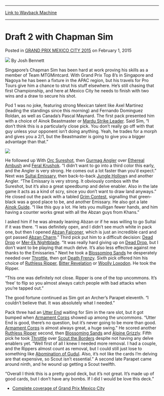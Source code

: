
---
[Link to Wayback Machine](https://web.archive.org/web/20151020081710/http://magic.wizards.com/en/events/coverage/gpmex15/draft-2-chapman-sim-2015-02-01)

[_metadata_:author]:- "Josh Bennett"
[_metadata_:description]:- "Singapore’s Chapman Sim has been hard at work proving his skills as a member of Team MTGMintcard. With Grand Prix Top 8’s in Singapore and Nagoya he has been a fixture in the APAC region, but his travels for Pro Tours give him a chance to strut his stuff elsewhere. He’s still chasing that first Championship, and here at Mexico City he needs to finish with two wins and a draw to secure his shot."
[_metadata_:generator]:- "Drupal 7 (http://drupal.org)"
[_metadata_:node]:- "343031"
[_metadata_:publish_date]:- "2015-02-01"
[_metadata_:source]:- "div-main-content"
[_metadata_:title]:- "Draft 2 with Chapman Sim"
[_metadata_:wayback_capture_timestamp]:- "2015-10-20 08:17:10"
[_metadata_:wayback_raw_url]:- "https://web.archive.org/web/20151020081710id_/http://magic.wizards.com/en/events/coverage/gpmex15/draft-2-chapman-sim-2015-02-01"
[_metadata_:wayback_url]:- "http://magic.wizards.com/en/events/coverage/gpmex15/draft-2-chapman-sim-2015-02-01"
---


Draft 2 with Chapman Sim
========================



 Posted in [GRAND PRIX MEXICO CITY 2015](/en/events/coverage/gpmex15)
 on February 1, 2015 






![](https://media.magic.wizards.com/styles/auth_small/public/images/person/authorpic_joshbennett.jpg)
By Josh Bennett










Singapore’s Chapman Sim has been hard at work proving his skills as a member of Team MTGMintcard. With Grand Prix Top 8’s in Singapore and Nagoya he has been a fixture in the APAC region, but his travels for Pro Tours give him a chance to strut his stuff elsewhere. He’s still chasing that first Championship, and here at Mexico City he needs to finish with two wins and a draw to secure his shot.


Pod 1 was no joke, featuring strong Mexican talent like Axel Martinez (leading the standings since this morning) and Fernando Dominguez Roldan, as well as Canada’s Pascal Maynard. The first pack presented him with a choice of Ainok Beastmaster or [Mardu Strike Leader](http://gatherer.wizards.com/Pages/Card/Details.aspx?name=Mardu+Strike+Leader). Said Sim, “I don’t think this is a particularly close pick. You don’t really go off with that guy unless your opponent isn’t doing anything. Yeah, he trades for a morph and gives you a 2/1, but the Beastmaster is going to give you a bigger advantage than that.”


![](https://media.wizards.com/2015/events/gpmex15/Draft2Sim.jpg)  



He followed up With [Orc Sureshot](http://gatherer.wizards.com/Pages/Card/Details.aspx?name=Orc+Sureshot), then [Gurmag Angler](http://gatherer.wizards.com/Pages/Card/Details.aspx?name=Gurmag+Angler) over [Ethereal Ambush](http://gatherer.wizards.com/Pages/Card/Details.aspx?name=Ethereal+Ambush) and [Feral Krushok](http://gatherer.wizards.com/Pages/Card/Details.aspx?name=Feral+Krushok). “I didn’t want to go into a third color this early, and the Angler is very strong. He comes out a lot faster than you’d expect.” Next was [Sultai Emissary](http://gatherer.wizards.com/Pages/Card/Details.aspx?name=Sultai+Emissary), then back-to-back [Jungle Hollow](http://gatherer.wizards.com/Pages/Card/Details.aspx?name=Jungle+Hollow)s and another Angler. “The Emissary is very strong. It obviously combos with the Sureshot, but it’s also a great speedbump and delve enabler. Also in the late game it acts as a kind of scry, since you don’t want to draw land anyways.” He closed out the pack with a tabled [Grim Contest](http://gatherer.wizards.com/Pages/Card/Details.aspx?name=Grim+Contest), signalling that green-black was a good place to be, and another Emissary. He also got a late [Ainok Guide](http://gatherer.wizards.com/Pages/Card/Details.aspx?name=Ainok+Guide). “I like this guy a lot. He lets you mulligan fewer hands, and him having a counter works great with all the Abzan guys from Khans.”


I asked him if he was already leaning Abzan or if he was willing to go Sultai if it was there. “I was definitely open, and I didn’t see much white in pack one, but then I opened [Abzan Falconer](http://gatherer.wizards.com/Pages/Card/Details.aspx?name=Abzan+Falconer), which is just an incredible card and got passed [Abzan Charm](http://gatherer.wizards.com/Pages/Card/Details.aspx?name=Abzan+Charm).” Third pick put him to a difficult decision: [Dead Drop](http://gatherer.wizards.com/Pages/Card/Details.aspx?name=Dead+Drop) or [Mer-Ek Nightblade](http://gatherer.wizards.com/Pages/Card/Details.aspx?name=Mer-Ek+Nightblade). “It was really hard giving up on [Dead Drop](http://gatherer.wizards.com/Pages/Card/Details.aspx?name=Dead+Drop), but I don’t want to be playing that much delve. It’s also less effective against me thanks to the Emissaries.” Next he took a [Blossoming Sands](http://gatherer.wizards.com/Pages/Card/Details.aspx?name=Blossoming+Sands) he desperately needed over [Throttle](http://gatherer.wizards.com/Pages/Card/Details.aspx?name=Throttle), then got [Death Frenzy](http://gatherer.wizards.com/Pages/Card/Details.aspx?name=Death+Frenzy). Sixth pick offered him his choice of [Ruthless Ripper](http://gatherer.wizards.com/Pages/Card/Details.aspx?name=Ruthless+Ripper), [Bitter Revelation](http://gatherer.wizards.com/Pages/Card/Details.aspx?name=Bitter+Revelation) or [Woolly Loxodon](http://gatherer.wizards.com/Pages/Card/Details.aspx?name=Woolly+Loxodon). He took the Ripper.


“This one was definitely not close. Ripper is one of the top uncommons. It’s ‘free’ to flip so you almost always catch people with bad attacks when you’re tapped out.”


The good fortune continued as Sim got an Archer’s Parapet eleventh. “I couldn’t believe that. It was absolutely what I needed.”


Pack three had an [Utter End](http://gatherer.wizards.com/Pages/Card/Details.aspx?name=Utter+End) waiting for Sim in the rare slot, but it got bumped when [Armament Corps](http://gatherer.wizards.com/Pages/Card/Details.aspx?name=Armament+Corps) showed up among the uncommons. “Utter End is good, there’s no question, but it’s never going to be more than good. [Armament Corps](http://gatherer.wizards.com/Pages/Card/Details.aspx?name=Armament+Corps) is almost always great, a huge swing.” He scored another [Ruthless Ripper](http://gatherer.wizards.com/Pages/Card/Details.aspx?name=Ruthless+Ripper) second, then [Blossoming Sands](http://gatherer.wizards.com/Pages/Card/Details.aspx?name=Blossoming+Sands) and [Alpine Grizzly](http://gatherer.wizards.com/Pages/Card/Details.aspx?name=Alpine+Grizzly). Fifth pick he took [Throttle](http://gatherer.wizards.com/Pages/Card/Details.aspx?name=Throttle) over [Scout the Borders](http://gatherer.wizards.com/Pages/Card/Details.aspx?name=Scout+the+Borders) despite not having any delve enablers yet. “Well first of all I knew I needed more removal. I had a couple, and the Rippers almost count as removal, but I could still just lose to something like [Abomination of Gudul](http://gatherer.wizards.com/Pages/Card/Details.aspx?name=Abomination+of+Gudul). Also, it’s not like the cards I’m delving are that expensive, so Scout isn’t essential.” A second late Parapet came around ninth, and he wound up getting a Scout twelfth.


“Overall I think this is a pretty good deck, but it’s not great. It’s made up of good cards, but I don’t have any bombs. If I did I would be love this deck.”



* [Complete coverage of Grand Prix Mexico City](/node/341351)

 




